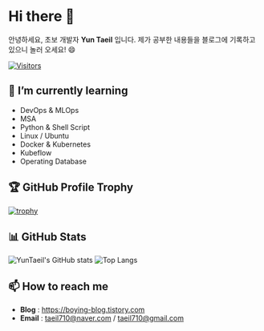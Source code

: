 # Hi there 👋

안녕하세요, 초보 개발자 **Yun Taeil** 입니다.
제가 공부한 내용들을 블로그에 기록하고 있으니 놀러 오세요! 😄

[![Visitors](https://visitor-badge.laobi.icu/badge?page_id=YunTaeil.YunTaeil)](https://github.com/ellerbrock/open-source-badge)

## 🌱 I’m currently learning
- DevOps & MLOps
- MSA
- Python & Shell Script
- Linux / Ubuntu
- Docker & Kubernetes
- Kubeflow
- Operating Database

## 🏆 GitHub Profile Trophy
[![trophy](https://github-profile-trophy.vercel.app/?username=YunTaeIl&theme=onestar)](https://github.com/ryo-ma/github-profile-trophy)

## 📊 GitHub Stats
![YunTaeil's GitHub stats](https://github-readme-stats.vercel.app/api?username=YunTaeIl&show_icons=true&theme=radical)
![Top Langs](https://github-readme-stats.vercel.app/api/top-langs/?username=YunTaeIl&layout=compact&theme=radical)

## 📫 How to reach me
- **Blog** : <https://boying-blog.tistory.com>
- **Email** : <taeil710@naver.com> / <taeil710@gmail.com>
